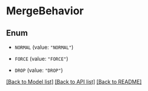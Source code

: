 # MergeBehavior

## Enum


* `NORMAL` (value: `"NORMAL"`)

* `FORCE` (value: `"FORCE"`)

* `DROP` (value: `"DROP"`)


[[Back to Model list]](../README.md#documentation-for-models) [[Back to API list]](../README.md#documentation-for-api-endpoints) [[Back to README]](../README.md)


